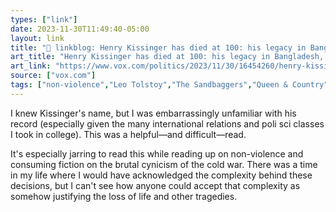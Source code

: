 ```yaml
---
types: ["link"]
date: 2023-11-30T11:49:40-05:00
layout: link
title: "🔗 linkblog: Henry Kissinger has died at 100: his legacy in Bangladesh, Cambodia, China - Vox'"
art_title: "Henry Kissinger has died at 100: his legacy in Bangladesh, Cambodia, China - Vox"
art_link: "https://www.vox.com/politics/2023/11/30/16454260/henry-kissinger-obituary-cold-war-100"
source: ["vox.com"]
tags: ["non-violence","Leo Tolstoy","The Sandbaggers","Queen & Country","Cold War","Henry Kissinger","international relations","political science"]
---
```

I knew Kissinger's name, but I was embarrassingly unfamiliar with his record (especially given the many international relations and poli sci classes I took in college). This was a helpful—and difficult—read. 

It's especially jarring to read this while reading up on non-violence and consuming fiction on the brutal cynicism of the cold war. There was a time in my life where I would have acknowledged the complexity behind these decisions, but I can't see how anyone could accept that complexity as somehow justifying the loss of life and other tragedies.
